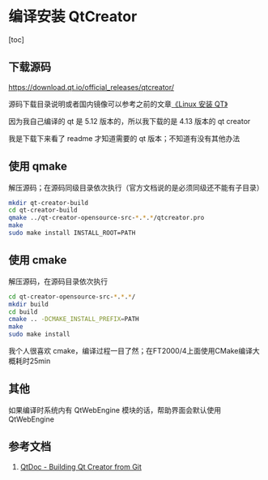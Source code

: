 # 编译安装 QtCreator

[toc]

## 下载源码

<https://download.qt.io/official_releases/qtcreator/>

源码下载目录说明或者国内镜像可以参考之前的文章[《Linux 安装 QT》](001_InstallQt.md)

因为我自己编译的 qt 是 5.12 版本的，所以我下载的是 4.13 版本的 qt creator

我是下载下来看了 readme 才知道需要的 qt 版本；不知道有没有其他办法



## 使用 qmake

解压源码；在源码同级目录依次执行（官方文档说的是必须同级还不能有子目录）

```bash
mkdir qt-creator-build
cd qt-creator-build
qmake ../qt-creator-opensource-src-*.*.*/qtcreator.pro
make
sudo make install INSTALL_ROOT=PATH
```





## 使用 cmake

解压源码，在源码目录依次执行

```bash
cd qt-creator-opensource-src-*.*.*/
mkdir build
cd build
cmake .. -DCMAKE_INSTALL_PREFIX=PATH
make 
sudo make install
```

我个人很喜欢 cmake，编译过程一目了然；在FT2000/4上面使用CMake编译大概耗时25min



## 其他

如果编译时系统内有 QtWebEngine 模块的话，帮助界面会默认使用 QtWebEngine



## 参考文档

1. [QtDoc - Building Qt Creator from Git](https://wiki.qt.io/Building_Qt_Creator_from_Git)
